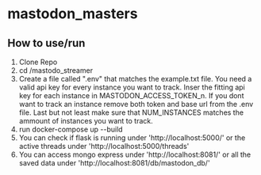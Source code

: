# mastodon_masters

## How to use/run

 1. Clone Repo
 2. cd /mastodo_streamer
 3. Create a file called ".env" that matches the example.txt file. You need a valid api key for every instance you want to track. Inser the fitting api key for each instance in MASTODON_ACCESS_TOKEN_n. If you dont want to track an instance remove both token and base url from the .env file. Last but not least make sure that NUM_INSTANCES matches the ammount of instances you want to track.
 4. run docker-compose up --build
 5. You can check if flask is running under 'http://localhost:5000/' or the active threads under 'http://localhost:5000/threads'
 6. You can access mongo express under 'http://localhost:8081/' or all the saved data under 'http://localhost:8081/db/mastodon_db/'
 
